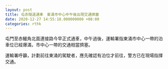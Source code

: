 ```yaml
---
layout: post
title: 屯赤隧道通車　東涌市中心中午後出現交通擠塞
date: 2020-12-27 14:55:18.000000000 +08:00
categories: rthk
---
```


屯門至赤鱲角北面連接路今早正式通車，中午過後，運輸署指東涌巿中心一帶的泊車位已經爆滿，巿中心一帶的交通相當擠塞。

運輸署呼籲，計劃前往東涌的駕駛者，應先確認有泊位才前往，警方已在現場指揮交通。
